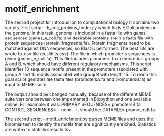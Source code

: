 # motif_enrichment
The second project for Introduction to computational biology
It contains two scripts.
First script - E_coli_proteins_finder.py which finds E.Coli proteins in the genome. In this task, genome is included in a fasta file with genes' sequences (genes_e_coli.fa) and desirable proteins are in a fasta file with protein sequences (protein_fragments.fa). Protein fragments need to be matched against DNA sequences, so Blast is performed. The best hits are wrote to .csv file (ecolihits.csv). 
The file in which promoter's sequences is given (proms_e_coli.fa). This file includes promoters from theoretical groups A and B, which should have different regulatory mechanisms. This script identifies 10 sequence motifs present in the promoters associated with group A and 10 motifs associated with group B with length 15. To reach this goal script genrates file fasta files (promotersA.fa and promotersB.fa) as input to MEME-suite.

The output should be changed manually, because of the different MEME suite versions between one implemented in Biopython and one available online. For example:
it was:
PRIMARY SEQUENCES= promotersB.fa
CONTROL SEQUENCES= --none--
it should be:
DATAFILE= promotersB.fa

The second script - motif_enrichment.py parses MEME files and uses the binomial test to identify the motifs that are significantly enriched. Statistics are writen to statisticsresults.tsv. 
